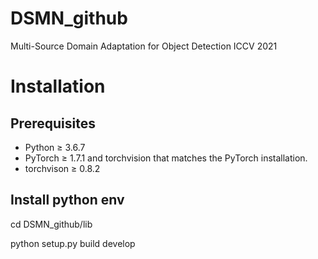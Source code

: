 # DSMN_github
Multi-Source Domain Adaptation for Object Detection ICCV 2021


# Installation

## Prerequisites

- Python ≥ 3.6.7
- PyTorch ≥ 1.7.1 and torchvision that matches the PyTorch installation.
- torchvison ≥  0.8.2

## Install python env
cd DSMN_github/lib

python setup.py build develop
